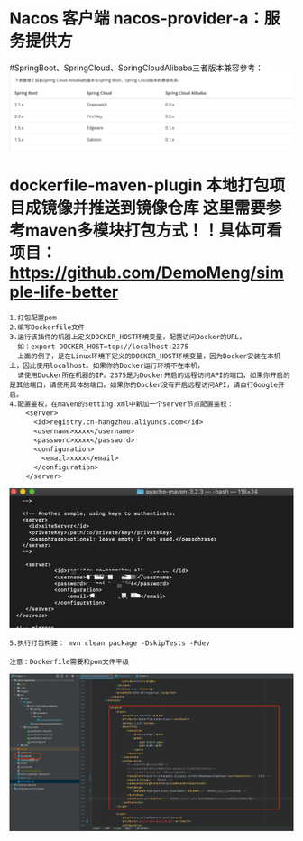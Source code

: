 # Nacos 客户端 nacos-provider-a：服务提供方





#SpringBoot、SpringCloud、SpringCloudAlibaba三者版本兼容参考：
![版本兼容](images/springboot-cloud-alibaba三者对应版本.jpg)



# dockerfile-maven-plugin 本地打包项目成镜像并推送到镜像仓库 这里需要参考maven多模块打包方式！！具体可看项目： https://github.com/DemoMeng/simple-life-better

    1.打包配置pom
    2.编写Dockerfile文件
    3.运行该插件的机器上定义DOCKER_HOST环境变量，配置访问Docker的URL， 
      如：export DOCKER_HOST=tcp://localhost:2375
      上面的例子，是在Linux环境下定义的DOCKER_HOST环境变量，因为Docker安装在本机上，因此使用localhost。如果你的Docker运行环境不在本机，
      请使用Docker所在机器的IP。2375是为Docker开启的远程访问API的端口，如果你开启的是其他端口，请使用具体的端口。如果你的Docker没有开启远程访问API，请自行Google开启。
    4.配置鉴权，在maven的setting.xml中新加一个server节点配置鉴权：
        <server>
          <id>registry.cn-hangzhou.aliyuncs.com</id>
          <username>xxxx</username>
          <password>xxxx</password>
          <configuration>
            <email>xxxx</email>
          </configuration>
        </server>

![img.png](images/docker打包镜像鉴权配置.png)

    5.执行打包构建： mvn clean package -DskipTests -Pdev
  
    注意：Dockerfile需要和pom文件平级

![img.png](images/docker打包整体配置.png)
